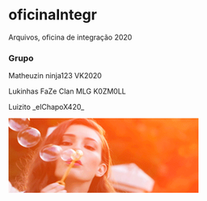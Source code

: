 # oficinaIntegr
Arquivos, oficina de integração 2020 

### Grupo
<p>Matheuzin ninja123 VK2020</p>
<p>Lukinhas FaZe Clan MLG K0ZM0LL</p>
<p>Luizito _elChapoX420_</p>

![](img/bubbles.gif)

